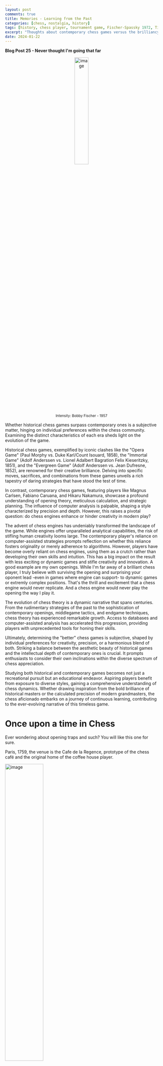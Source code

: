 ```yaml
---
layout: post
comments: true
title: Memories - Learning from the Past
categories: [chess, nostalgia, history]
tags: [history, chess player, tournament game, Fischer-Spassky 1972, Tibor Karolyi]
excerpt: "Thoughts about contemporary chess games versus the brilliancy of historical games. And then take a chess journey through chess history with Tibor Karolyi's 'Fischer-Spassky 1972: Match of the Century Revisited' among some other interesting and entertaining games."
date: 2024-01-22
---
```

**Blog Post 25 - Never thought I'm going that far** 

<div style="text-align: center;">
<img src="../assets/images/fischer1957.jpg.crdownload" alt="image" width="30%">
</div>
<div style="text-align: center; font-size: smaller;">
Intensity: Bobby Fischer - 1957
</div>


Whether historical chess games surpass contemporary ones is a subjective matter, hinging on individual preferences within the chess community. Examining the distinct characteristics of each era sheds light on the evolution of the game.

Historical chess games, exemplified by iconic clashes like the "Opera Game" (Paul Morphy vs. Duke Karl/Count Isouard, 1858), the "Immortal Game" (Adolf Anderssen vs. Lionel Adalbert Bagration Felix Kieseritzky, 1851), and the "Evergreen Game" (Adolf Anderssen vs. Jean Dufresne, 1852), are renowned for their creative brilliance. Delving into specific moves, sacrifices, and combinations from these games unveils a rich tapestry of daring strategies that have stood the test of time.

In contrast, contemporary chess games, featuring players like Magnus Carlsen, Fabiano Caruana, and Hikaru Nakamura, showcase a profound understanding of opening theory, meticulous calculation, and strategic planning. The influence of computer analysis is palpable, shaping a style characterized by precision and depth. However, this raises a pivotal question: do chess engines enhance or hinder creativity in modern play?

The advent of chess engines has undeniably transformed the landscape of the game. While engines offer unparalleled analytical capabilities, the risk of stifling human creativity looms large. The contemporary player's reliance on computer-assisted strategies prompts reflection on whether this reliance fosters originality or merely adherence to algorithms. However, players have become overly reliant on chess engines, using them as a crutch rather than developing their own skills and intuition. This has a big impact on the result with less exciting or dynamic games and stifle creativity and innovation.
A good example are my own openings. While I'm far away of a brilliant chess player, I truly believe with surviving the opening and surprising your oponent lead -even in games where engine can support- to dynamic games or extremly complex positions. That's the thrill and excitement that a chess engine would never replicate. And a chess engine would never play the opening the way I play it.

The evolution of chess theory is a dynamic narrative that spans centuries. From the rudimentary strategies of the past to the sophistication of contemporary openings, middlegame tactics, and endgame techniques, chess theory has experienced remarkable growth. Access to databases and computer-assisted analysis has accelerated this progression, providing players with unprecedented tools for honing their skills.

Ultimately, determining the "better" chess games is subjective, shaped by individual preferences for creativity, precision, or a harmonious blend of both. Striking a balance between the aesthetic beauty of historical games and the intellectual depth of contemporary ones is crucial. It prompts enthusiasts to consider their own inclinations within the diverse spectrum of chess appreciation.

Studying both historical and contemporary games becomes not just a recreational pursuit but an educational endeavor. Aspiring players benefit from exposure to diverse styles, gaining a comprehensive understanding of chess dynamics. Whether drawing inspiration from the bold brilliance of historical masters or the calculated precision of modern grandmasters, the chess aficionado embarks on a journey of continuous learning, contributing to the ever-evolving narrative of this timeless game.

# Once upon a time in Chess

Ever wondering about opening traps and such? You will like this one for sure.

Paris, 1759, the venue is the Cafe de la Regence, prototype of the chess café and the original home of the coffee house player.

<div style="text-align: left;">
<img src="../assets/phpuCHnMw.jpeg" alt="image" width="50%">
</div>

<div style="text-align: left; font-size: smaller;">
Cafe de la Regence, Paris - around 1910
</div>

Here, Kermur Sire de Legal delivers a brilliant game which, despite its brevity, is also strategically remarkable, illustrating the complete triumph of pieceplay over pawn play. White actually only makes one pawn move.

<div class="cbreplay">
[Event "Paris, Cafe de la Regence"]
[Site "?"]
[Date "1750.??.??"]
[Round "?"]
[White "Sire de Legal, Kermur"]
[Black "Saint Brie"]
[Result "*"]
[ECO "C41"]
[Annotator "Schroeer,Egbert"]
[PlyCount "13"]

1. e4 e5 2. Nf3 d6 3. Bc4 Bg4 {What a mistake! It is better to put the knights who are doing badly in the middle instead of the well-standing bishop (Lasker)} 4. Nc3 {The early development of both Knights (later propagated by Lasker) was a new strategy at that time; the pawn move c3 (with the double backing d4 and Qb3) was considered obligatory)} g6 {Black wants to control the strategic important square d4; totally fine if he would be able to play Bg7.} 5. Nxe5 Bxd1 6. Bxf7+ Ke7 7. Nd5# *
</div>

Lasker had games like this in mind when he formulated the rule in 1895: "Develop the knights before the bishop, especially the queens' bishop".

Funny enough, the top engine move 4. is h3, not Nc3!

# Another Nostalgic Journey through Chess History - "Fischer-Spassky 1972: Match of the Century Revisited" by Tibor Karolyi

Over the past 12 month I digged into Tibor Karolyi's masterpiece, "Fischer-Spassky 1972: Match of the Century Revisited," and I must say it was a truly captivating experience that not only rekindled fond memories but also provided invaluable insights for any senior chess enthusiast on their journey to improvement.

<div style="text-align: center;">
<img src="../assets/images/matchofthecentury.jpg" alt="image" width="30%">
</div>

Karolyi's ability to present this iconic chess match with a fresh perspective is nothing short of stunning. The meticulous way in which he weaves together the intricate details of each game, coupled with his keen observations and analysis, makes the book an engaging and enlightening read. For someone who watched the original match on TV and followed the newspaper summaries, the book brought back a flood of youthful memories, adding an extra layer of sentiment to the entire experience.

One of the most significant aspects that make books like these indispensable for senior chess improvers is the rich learning opportunity they offer. Delving into historical matches, dissecting the strategies employed by chess legends like Fischer and Spassky, and understanding the context of the games can provide a unique perspective on chess evolution. Seniors can draw parallels between the past and the present, identifying timeless principles and strategic nuances that remain relevant in today's chess landscape.

Moreover, such books serve as a bridge between generations, connecting the chess enthusiasts of yesteryears with the contemporary chess world. They act as a repository of wisdom, preserving the essence of classical chess and offering a contrast to the fast-paced, digital era of online play. While online platforms undeniably provide a convenient space for practice, there's a profound depth and authenticity to studying classic matches that can't be replicated in virtual spaces.

In essence, "Fischer-Spassky 1972: Match of the Century Revisited" is not just a book; it's a journey back in time, a masterclass in chess strategy, and a reminder that the past holds invaluable lessons for those seeking improvement. For senior chess enthusiasts, it is a delightful voyage into nostalgia, a chance to relive the excitement of bygone matches, and an opportunity to extract timeless wisdom that transcends the boundaries of age and technology. Highly recommended for anyone passionate about the art and history of chess.

Let's go back in time and look at the game

# Donald Byrne - Robert J. Fischer - New York 1956

At the age of 13, Bobby Fischer played a game that made him famous in one fell swoop. It goes without saying that the game received the beauty prize of the tournament. His opponent allowed himself inconspicuous negligence on the 11th move and, thanks to an astonishing maneuver by Black, was drawn into a tumult in which one surprise followed another. Ultimately, he feels compelled to conquer the black queen, but his king gets into a dilemma. It's unbelievable how the boy finds his way through the maze of variations and hits the most vital thing, move after move.
Fischer did not consider the game of the century worthy of inclusion in the anthology of his 60 memorable games. His opponent was his inexorable verdict, never had a real chance, and by accepting the queen's sacrifice on move 18, he violated the elementary duty of care that also applies to a minor.

I know this game was probably analyzed gazillion times, but it's worth to check again. I added some training questions for you.

<iframe style='border: 0;' width='900px' height='600px' src='https://share.chessbase.com/SharedGames/frame/?p=aH7zrDW0GH992RgtwOlbaiepDyZAWK6zN0d0p99YfAMnhMOw6rMTeu9gDP5qEvb5'></iframe>

Fischer played Byrne multiple times. According MegaDatabase this is the complete list with results.

| Game | Result | Location                              | Date       |
|------|--------|---------------------------------------|------------|
| 1    | 0-1    | New York Rosenwald-03, New York (8)   | 10/17/1956 |
| 2    | 1-0    | New York Blitz, New York              | 1957       |
| 3    | 0-1    | US Open-58, Cleveland (9)             | 08/13/1957 |
| 4    | 0-1    | USA-ch, New York (7)                   | 1958       |
| 5    | 1-0    | Western op-ch, Bay City (7)           | 07/07/1963 |
| 6    | 0-1    | USA-ch, New York (9)                   | 12/29/1963 |
| 7    | 0-1    | USA-ch 1966/67 Rosenwald Trophy, New York (5) | 12/17/1966 |
| 8    | 1-0    | Vinkovci, Vinkovci (11)                | 09/20/1968 |

# More history? A new Database in 2024

In my blog [Leveraging Chessbase with Mega Database and UltraCorr23 for Correspondence Chess Excellence](https://chess.myvortexcloud.com/reference-databases/) I introduced the UltraCorr Database 2023.

Timothy Harding PhD, Historian and FIDE Arbiter, just released the 2024 version. UltraCorr2024 has about 100,000 new games. The total size of the database is over 2,555,000 games. Except for Chess-960, it includes all recently played games from the servers of ICCF and FICGS (to end-2023) and LSS to June 2023, as well as games collected from other sources.

This edition was completely rebuilt from the original sources (instead of just adding games to the previous edition). Mr Harding spent most of his spare time during 2023 on this excellent work.

# More Training?

For me one of the most overseen training content from ChessBase are the 60 min courses.
What is it about? Compact video chess courses from top trainers: in just 60 minutes you will learn everything essential about a specific topic! 

So, why not take time out and enjoy an hour of great chess coaching! In the “60 Minutes” series trainers explain classic opening systems, or have a concrete improvements for your repertoire. The complete range of “60 Minutes” videos is available [online](https://videos.chessbase.com/en/fritztrainers60m) , free of charge with premium account!


**Don't miss the puzzle and game of the [week]( https://chess.myvortexcloud.com/Puzzle/)**

**Amici Sumus**

I'd love to hear your thoughts on today's post. Feel free to share your favorite chess strategy or ask any questions you may have.

> **Note:** [Subscribe to receive exclusive chess tips, updates, and strategies directly in your inbox](https://follow.it/senior-chess-improver?leanpub) 

> **Note:** [Follow me on Mastodon for chess insights and more.](https://mastodon.online/invite/mWSpfQP8)






